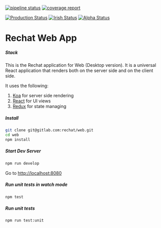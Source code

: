 [![pipeline status](https://gitlab.com/rechat/web/badges/stage/pipeline.svg)](https://gitlab.com/rechat/web/commits/stage)
[![coverage report](https://gitlab.com/rechat/web/badges/stage/coverage.svg)](https://gitlab.com/rechat/web/commits/stage)

[![Production Status](https://img.shields.io/website/https/rechat.com.svg?label=production&logo=data%3Aimage%2Fpng%3Bbase64%2CiVBORw0KGgoAAAANSUhEUgAAABcAAAAXCAYAAADgKtSgAAAABGdBTUEAALGPC%2FxhBQAAACBjSFJNAAB6JgAAgIQAAPoAAACA6AAAdTAAAOpgAAA6mAAAF3CculE8AAAABmJLR0QA%2FwD%2FAP%2BgvaeTAAAAB3RJTUUH4wcDFRAvB2%2F%2B4QAAAzVJREFUSMe1lW9oVXUYxz%2FP756zF6mpu8GWlm1sVKOEtphZRhAUkm8GFeRbCyuIEHoVGPZnDHpVQYik%2BKqMQCipGUR%2FrEZSE5aZy2G65mw1Xfdm0%2B3e7d7z%2B%2FbinPt3VljrCw%2Fnz%2FM7n%2BfPeX7nGHfkAEJgE%2FA40AU0JveMf5aAApAFhoDdwIdAwViXC4CnMHYk0P%2BqLOIlYKfRnevB2AukFwFcUgbxWIDYushggDRia4DoQouMjtUVoErWKQfOVbkFxSJIgLtieDpAhBCPxbZHAu5b74iihC0YnxT7P44Y%2BNbjrwweBghDMb3zJuOBuxem%2BPD9jid7Cxw45OMKlFgpmrtsZRaUF1T1fSor9n%2FkCUPoudfRlDae3hzwydfzXJoFZ9C62ri51SgUYfiUmJjSgl1RgVslwC%2FnxI5XC2QvQtAXsuXBFC2rjZVLjUszYktPiu1PBNywyog8nDgttr9WoH%2FA1wQIyhmrAl%2B53HhoYwqXgjtvi%2Bs9nxF%2FTIvuDkfftoDGFcbng55lS6B7rePlZ0KOn5pnbELlFgVlaFXENauMN3pDJDCD7AWx6%2B2I6Quw8S5H0zXG8ZPihdeLNKWNXS8aHW3G%2BrWOsfGozKrteZL5xRkYOys62o0ggH3ve%2FZ9EIGD65vjJ29sMd7bGeIMrl5qOAfN6eQl%2B3p4lX4a9zz6bIHdfSFdtzo2dBnNaWNiUuTn4jW%2Fnhfv9EfMFaAhAC8YPJZk50tDpKqsVSli9Kx460CEBJ23ODZvSkERvh%2FxSLDkKjj3mzg2IpYvMwaOeA4P%2BcpgCKA9J9pysvac3ny3KEn67odIjZ05rdmQ1%2FBJL0k68aNXyz15Na%2FL69DhSPX67KtI6dvzoi0n2mNLseK55wEzQVOjMTML3xwVXwx6prIwOwO5PExMitEzYnhEfHnEk%2F0dpqfF6TPQ%2F2nEK3sjRn9WdRdktObmgIbSqNdUlewLKzmIe4uPfUFD7CvOJ9%2BfVM2rmw%2FwZIBr6wamLJE8uGBzQ7FQe103HBkHDP0ltSZCXXT9zbpYQw6xB5Epf4hKprrzavOXOfoafwaxxyEOAr2I7ALIv7NswjtoXPf%2F%2Ff3%2FBE6QqvFOmYLKAAAAJXRFWHRkYXRlOmNyZWF0ZQAyMDE5LTA3LTAzVDIxOjE2OjQ3LTA0OjAwX1rUJwAAACV0RVh0ZGF0ZTptb2RpZnkAMjAxOS0wNy0wM1QyMToxNjo0Ny0wNDowMC4HbJsAAAAASUVORK5CYII%3D)](https://rechat.com)
[![Irish Status](https://img.shields.io/website/https/irish.rechat.com.svg?label=irish&logo=data%3Aimage%2Fpng%3Bbase64%2CiVBORw0KGgoAAAANSUhEUgAAABcAAAAXCAYAAADgKtSgAAAABGdBTUEAALGPC%2FxhBQAAACBjSFJNAAB6JgAAgIQAAPoAAACA6AAAdTAAAOpgAAA6mAAAF3CculE8AAAABmJLR0QA%2FwD%2FAP%2BgvaeTAAAAB3RJTUUH4wcDFRAvB2%2F%2B4QAAAzVJREFUSMe1lW9oVXUYxz%2FP756zF6mpu8GWlm1sVKOEtphZRhAUkm8GFeRbCyuIEHoVGPZnDHpVQYik%2BKqMQCipGUR%2FrEZSE5aZy2G65mw1Xfdm0%2B3e7d7z%2B%2FbinPt3VljrCw%2Fnz%2FM7n%2BfPeX7nGHfkAEJgE%2FA40AU0JveMf5aAApAFhoDdwIdAwViXC4CnMHYk0P%2BqLOIlYKfRnevB2AukFwFcUgbxWIDYushggDRia4DoQouMjtUVoErWKQfOVbkFxSJIgLtieDpAhBCPxbZHAu5b74iihC0YnxT7P44Y%2BNbjrwweBghDMb3zJuOBuxem%2BPD9jid7Cxw45OMKlFgpmrtsZRaUF1T1fSor9n%2FkCUPoudfRlDae3hzwydfzXJoFZ9C62ri51SgUYfiUmJjSgl1RgVslwC%2FnxI5XC2QvQtAXsuXBFC2rjZVLjUszYktPiu1PBNywyog8nDgttr9WoH%2FA1wQIyhmrAl%2B53HhoYwqXgjtvi%2Bs9nxF%2FTIvuDkfftoDGFcbng55lS6B7rePlZ0KOn5pnbELlFgVlaFXENauMN3pDJDCD7AWx6%2B2I6Quw8S5H0zXG8ZPihdeLNKWNXS8aHW3G%2BrWOsfGozKrteZL5xRkYOys62o0ggH3ve%2FZ9EIGD65vjJ29sMd7bGeIMrl5qOAfN6eQl%2B3p4lX4a9zz6bIHdfSFdtzo2dBnNaWNiUuTn4jW%2Fnhfv9EfMFaAhAC8YPJZk50tDpKqsVSli9Kx460CEBJ23ODZvSkERvh%2FxSLDkKjj3mzg2IpYvMwaOeA4P%2BcpgCKA9J9pysvac3ny3KEn67odIjZ05rdmQ1%2FBJL0k68aNXyz15Na%2FL69DhSPX67KtI6dvzoi0n2mNLseK55wEzQVOjMTML3xwVXwx6prIwOwO5PExMitEzYnhEfHnEk%2F0dpqfF6TPQ%2F2nEK3sjRn9WdRdktObmgIbSqNdUlewLKzmIe4uPfUFD7CvOJ9%2BfVM2rmw%2FwZIBr6wamLJE8uGBzQ7FQe103HBkHDP0ltSZCXXT9zbpYQw6xB5Epf4hKprrzavOXOfoafwaxxyEOAr2I7ALIv7NswjtoXPf%2F%2Ff3%2FBE6QqvFOmYLKAAAAJXRFWHRkYXRlOmNyZWF0ZQAyMDE5LTA3LTAzVDIxOjE2OjQ3LTA0OjAwX1rUJwAAACV0RVh0ZGF0ZTptb2RpZnkAMjAxOS0wNy0wM1QyMToxNjo0Ny0wNDowMC4HbJsAAAAASUVORK5CYII%3D)](https://irish.rechat.com)
[![Alpha Status](https://img.shields.io/website/https/alpha.rechat.com.svg?label=alpha&logo=data%3Aimage%2Fpng%3Bbase64%2CiVBORw0KGgoAAAANSUhEUgAAABcAAAAXCAYAAADgKtSgAAAABGdBTUEAALGPC%2FxhBQAAACBjSFJNAAB6JgAAgIQAAPoAAACA6AAAdTAAAOpgAAA6mAAAF3CculE8AAAABmJLR0QA%2FwD%2FAP%2BgvaeTAAAAB3RJTUUH4wcDFRAvB2%2F%2B4QAAAzVJREFUSMe1lW9oVXUYxz%2FP756zF6mpu8GWlm1sVKOEtphZRhAUkm8GFeRbCyuIEHoVGPZnDHpVQYik%2BKqMQCipGUR%2FrEZSE5aZy2G65mw1Xfdm0%2B3e7d7z%2B%2FbinPt3VljrCw%2Fnz%2FM7n%2BfPeX7nGHfkAEJgE%2FA40AU0JveMf5aAApAFhoDdwIdAwViXC4CnMHYk0P%2BqLOIlYKfRnevB2AukFwFcUgbxWIDYushggDRia4DoQouMjtUVoErWKQfOVbkFxSJIgLtieDpAhBCPxbZHAu5b74iihC0YnxT7P44Y%2BNbjrwweBghDMb3zJuOBuxem%2BPD9jid7Cxw45OMKlFgpmrtsZRaUF1T1fSor9n%2FkCUPoudfRlDae3hzwydfzXJoFZ9C62ri51SgUYfiUmJjSgl1RgVslwC%2FnxI5XC2QvQtAXsuXBFC2rjZVLjUszYktPiu1PBNywyog8nDgttr9WoH%2FA1wQIyhmrAl%2B53HhoYwqXgjtvi%2Bs9nxF%2FTIvuDkfftoDGFcbng55lS6B7rePlZ0KOn5pnbELlFgVlaFXENauMN3pDJDCD7AWx6%2B2I6Quw8S5H0zXG8ZPihdeLNKWNXS8aHW3G%2BrWOsfGozKrteZL5xRkYOys62o0ggH3ve%2FZ9EIGD65vjJ29sMd7bGeIMrl5qOAfN6eQl%2B3p4lX4a9zz6bIHdfSFdtzo2dBnNaWNiUuTn4jW%2Fnhfv9EfMFaAhAC8YPJZk50tDpKqsVSli9Kx460CEBJ23ODZvSkERvh%2FxSLDkKjj3mzg2IpYvMwaOeA4P%2BcpgCKA9J9pysvac3ny3KEn67odIjZ05rdmQ1%2FBJL0k68aNXyz15Na%2FL69DhSPX67KtI6dvzoi0n2mNLseK55wEzQVOjMTML3xwVXwx6prIwOwO5PExMitEzYnhEfHnEk%2F0dpqfF6TPQ%2F2nEK3sjRn9WdRdktObmgIbSqNdUlewLKzmIe4uPfUFD7CvOJ9%2BfVM2rmw%2FwZIBr6wamLJE8uGBzQ7FQe103HBkHDP0ltSZCXXT9zbpYQw6xB5Epf4hKprrzavOXOfoafwaxxyEOAr2I7ALIv7NswjtoXPf%2F%2Ff3%2FBE6QqvFOmYLKAAAAJXRFWHRkYXRlOmNyZWF0ZQAyMDE5LTA3LTAzVDIxOjE2OjQ3LTA0OjAwX1rUJwAAACV0RVh0ZGF0ZTptb2RpZnkAMjAxOS0wNy0wM1QyMToxNjo0Ny0wNDowMC4HbJsAAAAASUVORK5CYII%3D)](https://alpha.rechat.com)

# Rechat Web App

##### Stack

This is the Rechat application for Web (Desktop version). It is a universal React application that renders both on the server side and on the client side.

It uses the following:

1. [Koa](https://koajs.com) for server side rendering
2. [React](https://facebook.github.io/react/) for UI views
3. [Redux](https://github.com/reactjs/redux) for state managing

##### Install

```bash
git clone git@gitlab.com:rechat/web.git
cd web
npm install
```

##### Start Dev Server

```bash
npm run develop
```

Go to [http://localhost:8080](http://localhost:8080)

##### Run unit tests in watch mode

```bash
npm test
```

##### Run unit tests

```bash
npm run test:unit
```

[heroku-irish]: https://dashboard.heroku.com/apps/rechat-irish
[docker-compose]: https://docs.docker.com/compose/install/
[container-registry]: https://gitlab.com/rechat/server/container_registry
